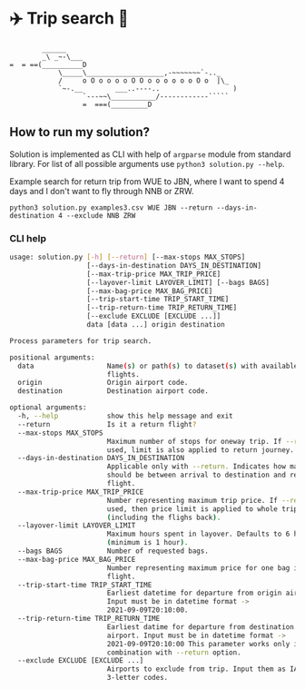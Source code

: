 # :airplane: Trip search  :baggage_claim:

            ______
            _\ _~-\___
    =  = ==(__________D
                \_____\___________________,-~~~~~~~`-.._
                /     o O o o o o O O o o o o o o O o  |\_
                `~-.__        ___..----..                  )
                      `---~~\___________/------------`````
                      =  ===(_________D

## How to run my solution?

Solution is implemented as CLI with help of `argparse` module from standard library. For list of all possible arguments use `python3 solution.py --help`.

Example search for return trip from WUE to JBN, where I want to spend 4 days and I don't want to fly through NNB or ZRW.

`python3 solution.py examples3.csv WUE JBN --return --days-in-destination 4 --exclude NNB ZRW`

### CLI help

```bash
usage: solution.py [-h] [--return] [--max-stops MAX_STOPS]
                   [--days-in-destination DAYS_IN_DESTINATION]
                   [--max-trip-price MAX_TRIP_PRICE]
                   [--layover-limit LAYOVER_LIMIT] [--bags BAGS]
                   [--max-bag-price MAX_BAG_PRICE]
                   [--trip-start-time TRIP_START_TIME]
                   [--trip-return-time TRIP_RETURN_TIME]
                   [--exclude EXCLUDE [EXCLUDE ...]]
                   data [data ...] origin destination

Process parameters for trip search.

positional arguments:
  data                  Name(s) or path(s) to dataset(s) with available
                        flights.
  origin                Origin airport code.
  destination           Destination airport code.

optional arguments:
  -h, --help            show this help message and exit
  --return              Is it a return flight?
  --max-stops MAX_STOPS
                        Maximum number of stops for oneway trip. If --return
                        used, limit is also applied to return journey.
  --days-in-destination DAYS_IN_DESTINATION
                        Applicable only with --return. Indicates how many days
                        should be between arrival to destination and return
                        flight.
  --max-trip-price MAX_TRIP_PRICE
                        Number representing maximum trip price. If --return
                        used, then price limit is applied to whole trip
                        (including the flighs back).
  --layover-limit LAYOVER_LIMIT
                        Maximum hours spent in layover. Defaults to 6 hours
                        (minimum is 1 hour).
  --bags BAGS           Number of requested bags.
  --max-bag-price MAX_BAG_PRICE
                        Number representing maximum price for one bag in one
                        flight.
  --trip-start-time TRIP_START_TIME
                        Earliest datetime for departure from origin airport.
                        Input must be in datetime format ->
                        2021-09-09T20:10:00.
  --trip-return-time TRIP_RETURN_TIME
                        Earliest datime for departure from destination
                        airport. Input must be in datetime format ->
                        2021-09-09T20:10:00 This parameter works only in
                        combination with --return option.
  --exclude EXCLUDE [EXCLUDE ...]
                        Airports to exclude from trip. Input them as IATA
                        3-letter codes.
```